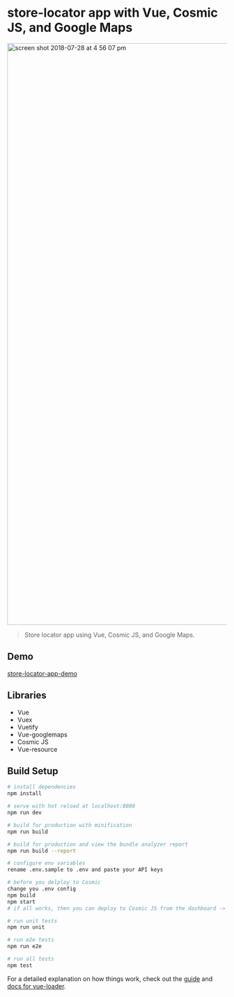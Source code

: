 
# store-locator app with Vue, Cosmic JS, and Google Maps

<img width="1336" alt="screen shot 2018-07-28 at 4 56 07 pm" src="https://user-images.githubusercontent.com/8376035/43360640-4a5da978-9287-11e8-86e8-65480d378346.png" alt="Store locator app with Cosmic JS">

> Store locator app using Vue, Cosmic JS, and Google Maps.

## Demo
<a href="http://store-locator.cosmicapp.co/">store-locator-app-demo</a>

## Libraries
- Vue
- Vuex
- Vuetify
- Vue-googlemaps
- Cosmic JS
- Vue-resource

## Build Setup

``` bash
# install dependencies
npm install

# serve with hot reload at localhost:8080
npm run dev

# build for production with minification
npm run build

# build for production and view the bundle analyzer report
npm run build --report

# configure env variables
rename .env.sample to .env and paste your API keys

# before you delploy to Cosmic
change you .env config
npm build
npm start
# if all works, then you can deploy to Cosmic JS from the dashboard -> settings -> hosting

# run unit tests
npm run unit

# run e2e tests
npm run e2e

# run all tests
npm test
```

For a detailed explanation on how things work, check out the [guide](http://vuejs-templates.github.io/webpack/) and [docs for vue-loader](http://vuejs.github.io/vue-loader).
